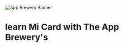 ![App Brewery Banner](https://github.com/londonappbrewery/Images/blob/master/AppBreweryBanner.png)

# learn Mi Card with The App Brewery's
